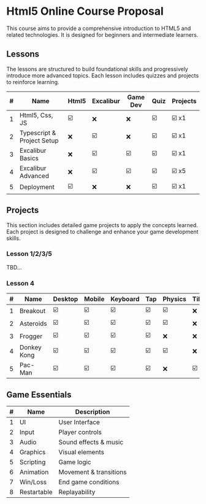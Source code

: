 # Html5 Online Course Proposal

This course aims to provide a comprehensive introduction to HTML5 and related technologies. It is designed for beginners and intermediate learners.

## Lessons

The lessons are structured to build foundational skills and progressively introduce more advanced topics. Each lesson includes quizzes and projects to reinforce learning.

| #   | Name                       | Html5 | Excalibur | Game Dev | Quiz | Projects |
| --- | -------------------------- | ----- | --------- | -------- | ---- | -------- |
| 1   | Html5, Css, JS             | ☑️    | ❌        | ❌       | ☑️   | ☑️ x1    |
| 2   | Typescript & Project Setup | ❌    | ☑️        | ❌       | ☑️   | ☑️ x1    |
| 3   | Excalibur Basics           | ❌    | ☑️        | ☑️       | ☑️   | ☑️ x1    |
| 4   | Excalibur Advanced         | ❌    | ☑️        | ☑️       | ☑️   | ☑️ x5    |
| 5   | Deployment                 | ☑️    | ❌        | ❌       | ☑️   | ☑️ x1    |

## Projects

This section includes detailed game projects to apply the concepts learned. Each project is designed to challenge and enhance your game development skills.

### Lesson 1/2/3/5

TBD...

### Lesson 4

| #   | Name        | Desktop | Mobile | Keyboard | Tap | Physics | Tilemap | AI  |
| --- | ----------- | ------- | ------ | -------- | --- | ------- | ------- | --- |
| 1   | Breakout    | ☑️      | ☑️     | ☑️       | ☑️  | ☑️      | ❌      | ❌  |
| 2   | Asteroids   | ☑️      | ☑️     | ☑️       | ☑️  | ☑️      | ❌      | ❌  |
| 3   | Frogger     | ☑️      | ☑️     | ☑️       | ☑️  | ❌      | ❌      | ❌  |
| 4   | Donkey Kong | ☑️      | ☑️     | ☑️       | ☑️  | ☑️      | ❌      | ❌  |
| 5   | Pac-Man     | ☑️      | ☑️     | ☑️       | ☑️  | ❌      | ☑️      | ☑️  |

## Game Essentials

| #   | Name        | Description            |
| --- | ----------- | ---------------------- |
| 1   | UI          | User Interface         |
| 2   | Input       | Player controls        |
| 3   | Audio       | Sound effects & music  |
| 4   | Graphics    | Visual elements        |
| 5   | Scripting   | Game logic             |
| 6   | Animation   | Movement & transitions |
| 7   | Win/Loss    | End game conditions    |
| 8   | Restartable | Replayability          |
